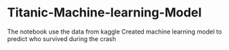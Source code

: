 # Titanic-Machine-learning-Model
The notebook use the data from kaggle
Created machine learning model to predict who survived during the crash
